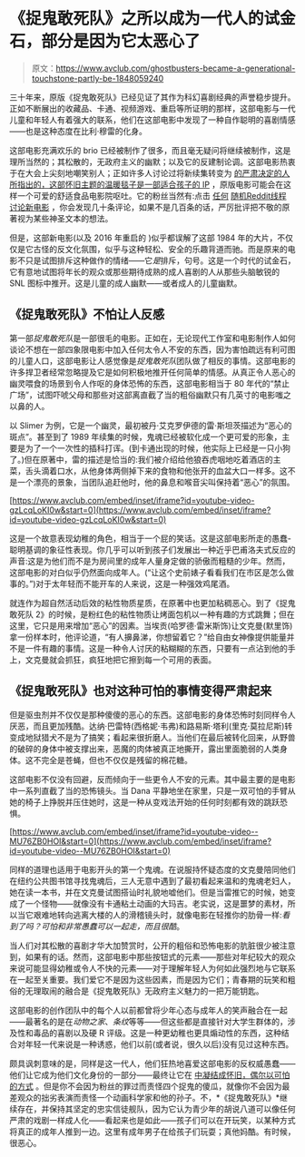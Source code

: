 # 《捉鬼敢死队》之所以成为一代人的试金石，部分是因为它太恶心了

> 原文：<https://www.avclub.com/ghostbusters-became-a-generational-touchstone-partly-be-1848059240>

三十年来，原版《捉鬼敢死队》已经见证了其作为科幻喜剧经典的声誉稳步提升。正如不断展出的收藏品、卡通、视频游戏、重启等所证明的那样，这部电影与一代儿童和年轻人有着强大的联系，他们在这部电影中发现了一种自作聪明的喜剧情感——也是这种态度在比利·穆雷的化身。



这部电影充满欢乐的 brio 已经被制作了很多，而且毫无疑问将继续被制作，这是理所当然的；其松散的，无政府主义的幽默；以及它的反建制论调。这部电影热衷于在大会上尖刻地嘲笑别人；正如许多人讨论过将新续集转变为 [的严肃决定的人所指出的，这部怀旧主题的温暖毯子是一部适合孩子的 IP](https://www.avclub.com/ghostbusters-afterlife-is-a-dispiriting-nostalgia-exer-1847831687) ，原版电影可能会在这样一个可爱的舒适食品电影院呕吐。它的粉丝当然有:点击 [任何](https://www.reddit.com/r/movies/comments/osmdrl/ghostbusters_afterlife_official_trailer/) [随机](https://www.reddit.com/r/RedLetterMedia/comments/qjyqtp/just_watched_ghostbusters_afterlife/)[Reddit](https://www.reddit.com/r/ghostbusters/comments/dbhw61/supposed_plot_leak_spoilers_obviously/)[线程](https://www.reddit.com/r/RedLetterMedia/comments/e8aeyf/soo_about_ghostbusters_afterlife/) [讨论新电影](https://www.reddit.com/t/ghostbusters_afterlife/) ，你会发现几十条评论，如果不是几百条的话，严厉批评把不敬的原著视为某些神圣文本的想法。

但是，这部新电影(以及 2016 年重启的 )似乎都误解了这部 1984 年的大片，不仅仅是它古怪的反文化氛围，似乎与这种轻松、安全的乐趣背道而驰。而是原来的电影不只是试图排斥这种做作的情绪——它*是*排斥，句号。这是一个时代的试金石，它有意地试图将年长的观众或那些期待成熟的成人喜剧的人从那些头脑敏锐的 SNL 图标中推开。这是儿童的成人幽默——或者成人的儿童幽默。

## 《捉鬼敢死队》不怕让人反感

第一部*捉鬼敢死队*是一部很毛的电影。正如在，无论现代工作室和电影制作人如何谈论不想在一部四象限电影中加入任何太令人不安的东西，因为害怕疏远有利可图的儿童人口，这部电影让人感觉像是*捉鬼敢死队*团队做了相反的事情。这部电影的许多捍卫者经常忽略提及它是如何积极地推开任何简单的情感。从真正令人恶心的幽灵喂食的场景到令人作呕的身体恐怖的东西，这部电影相当于 80 年代的“禁止广场”，试图吓唬父母和那些对这部离直截了当的粗俗幽默只有几英寸的电影嗤之以鼻的人。

以 Slimer 为例，它是一个幽灵，最初被丹·艾克罗伊德的雷·斯坦茨描述为“恶心的斑点”。甚至到了 1989 年续集的时候，鬼魂已经被软化成一个更可爱的形象，主要是为了一个一次性的插科打诨。(到卡通出现的时候，他实际上已经是一只小狗了。)但在原著中，雷的描述是恰当的:我们被介绍给他狼吞虎咽地吃着酒店的主菜，舌头滴着口水，从他身体两侧掉下来的食物和他张开的血盆大口一样多。这不是一个漂亮的景象，当团队追赶他时，他的鼻息和喉音尖叫保持着“恶心”的氛围。

 [https://www.avclub.com/embed/inset/iframe?id=youtube-video-gzLcqLoKI0w&start=0](https://www.avclub.com/embed/inset/iframe?id=youtube-video-gzLcqLoKI0w&start=0) 

这是一个故意表现幼稚的角色，相当于一个屁的笑话。这是这部电影所走的愚蠢-聪明基调的象征性表现。你几乎可以听到孩子们发展出一种近乎巴甫洛夫式反应的声音:这是为他们而不是为房间里的成年人量身定做的骄傲而粗糙的少年。然而，这部电影的对白似乎仍然面向成年人。(“让这个史前婊子看看我们在市区是怎么做事的。”)对于太年轻而不能开车的人来说，这是一种强效鸡尾酒。

就连作为超自然活动后效的粘性物质星质，在原著中也更加粘稠恶心。到了《捉鬼敢死队 2》的时候，是粉红色的粘性物质让烤面包机以一种有趣的方式跳舞；但在这里，它只是用来增加“恶心”的因素。当埃贡(哈罗德·雷米斯饰)让文克曼(默里饰)拿一份样本时，他评论道，“有人擤鼻涕，你想留着它？”给自由女神像提供能量并不是一件有趣的事情。这是一种令人讨厌的粘糊糊的东西，只要有一点沾到他的手上，文克曼就会抓狂，疯狂地把它擦到每一个可用的表面。

## 《捉鬼敢死队》也对这种可怕的事情变得严肃起来

但是驱虫剂并不仅仅是那种傻傻的恶心的东西。这部电影的身体恐怖时刻同样令人厌恶，而且更加残酷。达纳·巴雷特(西格妮·韦弗)和路易斯·塔利(里克·莫拉尼斯)转变成地狱猎犬不是为了搞笑；看起来很折磨人。当他们在最后被转化回来，从野兽的破碎的身体中被支撑出来，恶魔的肉体被真正地撕开，露出里面脆弱的人类身体。这不完全是苍蝇，但也不仅仅是残留的棉花糖。

这部电影不仅没有回避，反而倾向于一些更令人不安的元素。其中最主要的是电影中一系列直截了当的恐怖镜头。当 Dana 平静地坐在家里，只是一双可怕的手臂从她的椅子上挣脱并压住她时，这是一种从变戏法开始的任何时刻都有效的跳跃恐惧。

 [https://www.avclub.com/embed/inset/iframe?id=youtube-video--MU76ZB0HOI&start=0](https://www.avclub.com/embed/inset/iframe?id=youtube-video--MU76ZB0HOI&start=0) 

同样的道理也适用于电影开头的第一个鬼魂。在说服持怀疑态度的文克曼陪同他们在纽约公共图书馆寻找鬼魂后，三人无意中遇到了最初看起来温和的鬼魂老妇人，她在读一本书，并在文克曼试图搭讪时礼貌地嘘他们。但是当雷推它的时候，她变成了一个怪物——就像没有卡通粘土动画的大玛吉。老实说，这是噩梦的素材，所以当它艰难地转向逃离大楼的人的滑稽镜头时，就像电影在轻推你的肋骨一样:*看到了吗？可怕和非常愚蠢可以一起走，而且很酷*。

当人们对其松散的喜剧才华大加赞赏时，公开的粗俗和恐怖电影的肮脏很少被注意到，如果有的话。然而，这部电影中那些按钮式的元素——那些对年纪较大的观众来说可能显得幼稚或令人不快的元素——对于理解年轻人为何如此强烈地与它联系在一起至关重要。我们爱它不是因为这些因素，而是因为它们；青春期的玩笑和粗俗的无理取闹的融合是《捉鬼敢死队》无政府主义魅力的一把万能钥匙。

这部电影的创作团队中的每个人以前都曾将少年心态与成年人的笑声融合在一起——最著名的是在*动物之家*、*条纹*等等——但这些都是直接针对大学生群体的，涉及性和毒品的喜剧以及硬 R 评级。这是一种更幼稚也更具煽动性的东西，这种结合对年轻一代来说是一种诱惑，他们以前(或者说，很久以后)没有见过这种东西。

颇具讽刺意味的是，同样是这一代人，他们狂热地喜爱这部电影的反权威愚蠢——他们让它成为他们文化身份的一部分——最终让它在 [中凝结成怀旧，偶尔以可怕的方式](https://www.avclub.com/ghostbusters-frozen-and-the-strange-entitlement-of-fa-1798247870) 。但是你不会因为粉丝的罪过而责怪四个捉鬼的傻瓜，就像你不会因为最差观众的拙劣表演而责怪一个动画科学家和他的孙子。不，*《捉鬼敢死队》*继续存在，并保持其坚定的忠实信徒舰队，因为它认为青少年的胡说八道可以像任何严肃的戏剧一样成人化——看起来也是如此——孩子们可以在开玩笑，以某种方式将真正的成年人推到一边。这里有成年男子在给孩子们玩耍；真他妈酷。有时候，很恶心。